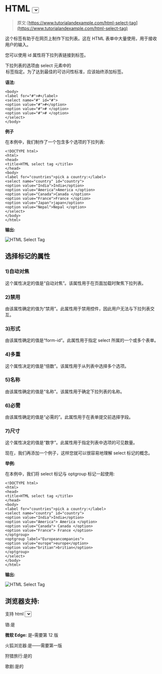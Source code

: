 # HTML <select>标签</select>

> 原文:[https://www.tutorialandexample.com/html-select-tag](https://www.tutorialandexample.com/html-select-tag)

这个标签有助于在网页上制作下拉列表。这在 HTML 表单中大量使用，用于接收用户的输入。

您可以使用 id 属性将下拉列表链接到标签。

下拉列表的选项由 select 元素中的<option>标签指定。为了达到最佳的可访问性标准，应该始终添加<label>标签。</label></option>

**语法:**

```
<body>
<label for="#">#</label>
<select name="#" id="#">
<option value="#">#</option>
<option value="#"># </option>
<option value="#"># </option>
</select>
</body>
```

**例子**

在本例中，我们制作了一个包含多个选项的下拉列表:

```
<!DOCTYPE html>
<html>
<head>
<title>HTML select tag </title>
</head>
<body>
<label for="countries">pick a country:</label>
<select name="country" id="country">
<option value="India">India</option>
<option value="America">America </option>
<option value="Canada">Canada </option>
<option value="France">France </option>
<option value="Japan">japan</option>
<option value="Nepal">Nepal </option>
</select>
</body>
</html>
```

**输出:**

![HTML Select Tag](../Images/9696b5037a45d220d30e49b0b5e19197.png)

## 选择标记的属性

### 1)自动对焦

这个属性决定的值是“自动对焦”。该属性用于在页面加载时聚焦下拉列表。

### 2)禁用

由该属性确定的值为“禁用”。此属性用于禁用控件，因此用户无法与下拉列表交互。

### 3)形式

由该属性确定的值是“form-id”。此属性用于指定 select 所属的一个或多个表单。

### 4)多重

这个属性决定的值是“倍数”。该属性用于从列表中选择多个选项。

### 5)名称

由该属性确定的值是“名称”。该属性用于确定下拉列表的名称。

### 6)必需

由该属性确定的值是“必需的”。此属性用于在表单提交前选择字段。

### 7)尺寸

这个属性决定的值是“数字”。此属性用于指定列表中选项的可见数量。

现在，我们再添加一个例子，这样您就可以很容易地理解 select 标记的概念。

**举例:**

在本例中，我们将 select 标记与 optgroup 标记一起使用:

```
<!DOCTYPE html>
<html>
<head>
<title>HTML select tag </title>
</head>
<body>
<label for="countries">pick a country:</label>
<select name="country" id="country">
<option value="India">India</option>
<option value="America"> America </option>
<option value="Canada"> Canada </option>
<option value="France"> France </option>
</optgroup>
<optgroup label="Europeancompanies">
<option value="europe">europe</option>
<option value="britian">britian</option>
</optgroup>
</select>
</body>
</html>
```

**输出:**

![HTML Select Tag](../Images/2d2aa4854dab2226307784324c61125a.png)

## 浏览器支持:

支持 html <select>标签的浏览器列表如下:</select>

铬:是

**微软 Edge:** 是–需要第 12 版

火狐浏览器:是——需要第一版

狩猎旅行:是的

歌剧:是的